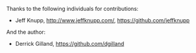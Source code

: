 Thanks to the following individuals for contributions:

- Jeff Knupp, http://www.jeffknupp.com/,  https://github.com/jeffknupp

And the author:

- Derrick Gilland, https://github.com/dgilland
